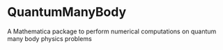 # QuantumManyBody
 A Mathematica package to perform numerical computations on quantum many body physics problems
